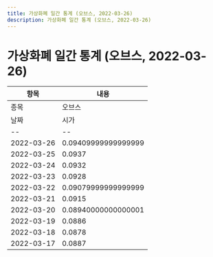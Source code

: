 ```yaml
---
title: 가상화폐 일간 통계 (오브스, 2022-03-26)
description: 가상화폐 일간 통계 (오브스, 2022-03-26)
---
```


가상화폐 일간 통계 (오브스, 2022-03-26)
===

|항목|내용|
|--|--|
|종목|오브스||마켓|KRW-ORBS||종류|일 단위 캔들||기간|2022-03-17T09:00:00 - 2022-03-26T09:00:00|
|날짜|시가|저가|고가|종가|비고|
|--|--|--|--|--|--|
|2022-03-26|0.09409999999999999|0.09240000000000001|0.0948|0.0932|    |
|2022-03-25|0.0937|0.0928|0.0953|0.0942|    |
|2022-03-24|0.0932|0.09240000000000001|0.0955|0.09359999999999999|    |
|2022-03-23|0.0928|0.0916|0.0938|0.093|    |
|2022-03-22|0.09079999999999999|0.09040000000000001|0.0937|0.0928|    |
|2022-03-21|0.0915|0.0884|0.097|0.09090000000000001|    |
|2022-03-20|0.08940000000000001|0.0881|0.094|0.09140000000000001|    |
|2022-03-19|0.0886|0.0879|0.08990000000000001|0.08940000000000001|    |
|2022-03-18|0.0878|0.0868|0.0886|0.0886|    |
|2022-03-17|0.0887|0.086|0.0907|0.0878|    |
